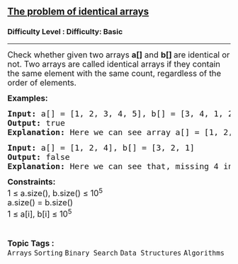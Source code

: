 <h2><a href="https://www.geeksforgeeks.org/problems/the-problem-of-identical-arrays3229/1?page=1&category=Binary%20Search&status=unsolved&sortBy=accuracy">The problem of identical arrays</a></h2><h3>Difficulty Level : Difficulty: Basic</h3><hr><div class="problems_problem_content__Xm_eO"><p><span style="font-size: 18px;">Check whether given two arrays <strong>a[]</strong>&nbsp;and <strong>b[] </strong>are identical or not. Two arrays are called identical arrays if they contain the same element with the same count, regardless of the order of elements.</span></p>
<p><span style="font-size: 18px;"><strong>Examples:</strong></span></p>
<pre><span style="font-size: 18px;"><strong>Input:</strong> a[] = [1, 2, 3, 4, 5], b[] = [3, 4, 1, 2, 5]
<strong>Output:</strong> true
<strong>Explanation: </strong>Here we can see array a[] = [1, 2, 3, 4, 5] and b[] = [3, 4, 1, 2, 5]. If we look both the array then we can get that array b[] is the permutation of a[]. So, both array.are identical. </span></pre>
<pre><span style="font-size: 18px;"><strong>Input:</strong> a[] = [1, 2, 4], b[] = [3, 2, 1]
<strong>Output:</strong> false
<strong>Explanation: </strong>Here we can see that, missing 4 in array b and has 3 so they are not identical.</span></pre>
<p><span style="font-size: 18px;"><strong>Constraints:</strong><br>1 ≤ a.size(), b.size() ≤ 10<sup>5<br></sup>a.size() = b.size()<br>1 ≤ a[i], b[i] ≤ 10<sup>5</sup></span></p></div><br><p><span style=font-size:18px><strong>Topic Tags : </strong><br><code>Arrays</code>&nbsp;<code>Sorting</code>&nbsp;<code>Binary Search</code>&nbsp;<code>Data Structures</code>&nbsp;<code>Algorithms</code>&nbsp;